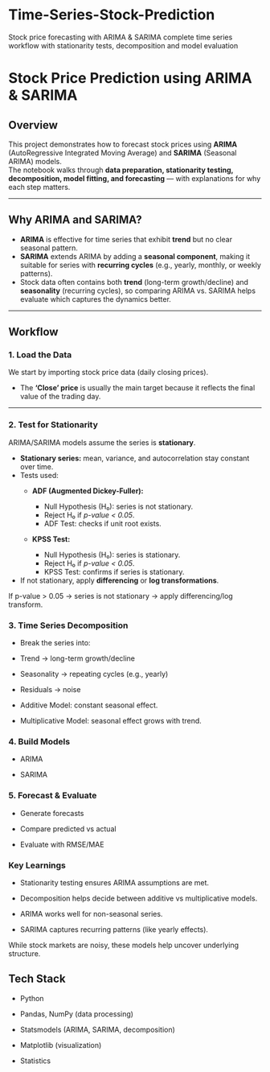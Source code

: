 # Time-Series-Stock-Prediction
Stock price forecasting with ARIMA &amp; SARIMA complete time series workflow with stationarity tests, decomposition and model evaluation

# Stock Price Prediction using ARIMA & SARIMA

## Overview
This project demonstrates how to forecast stock prices using **ARIMA** (AutoRegressive Integrated Moving Average) and **SARIMA** (Seasonal ARIMA) models.  
The notebook walks through **data preparation, stationarity testing, decomposition, model fitting, and forecasting** — with explanations for why each step matters.

---

## Why ARIMA and SARIMA?
- **ARIMA** is effective for time series that exhibit **trend** but no clear seasonal pattern.  
- **SARIMA** extends ARIMA by adding a **seasonal component**, making it suitable for series with **recurring cycles** (e.g., yearly, monthly, or weekly patterns).  
- Stock data often contains both **trend** (long-term growth/decline) and **seasonality** (recurring cycles), so comparing ARIMA vs. SARIMA helps evaluate which captures the dynamics better.

---

##  Workflow

### 1. **Load the Data**
We start by importing stock price data (daily closing prices).  
- The **‘Close’ price** is usually the main target because it reflects the final value of the trading day.

---

### 2. **Test for Stationarity**
ARIMA/SARIMA models assume the series is **stationary**.  
- **Stationary series:** mean, variance, and autocorrelation stay constant over time.  
- Tests used:
  - **ADF (Augmented Dickey-Fuller):**  
    - Null Hypothesis (H₀): series is not stationary.  
    - Reject H₀ if *p-value < 0.05*.
    - ADF Test: checks if unit root exists.


  - **KPSS Test:**  
    - Null Hypothesis (H₀): series is stationary.  
    - Reject H₀ if *p-value < 0.05*.
    - KPSS Test: confirms if series is stationary.
- If not stationary, apply **differencing** or **log transformations**.









If p-value > 0.05 → series is not stationary → apply differencing/log transform.

### 3. **Time Series Decomposition**

- Break the series into:

- Trend → long-term growth/decline

- Seasonality → repeating cycles (e.g., yearly)

- Residuals → noise


- Additive Model: constant seasonal effect.

- Multiplicative Model: seasonal effect grows with trend.

### 4. **Build Models**
- ARIMA

- SARIMA

### 5. **Forecast & Evaluate**

- Generate forecasts

- Compare predicted vs actual

- Evaluate with RMSE/MAE

### **Key Learnings**

- Stationarity testing ensures ARIMA assumptions are met.

- Decomposition helps decide between additive vs multiplicative models.

- ARIMA works well for non-seasonal series.

- SARIMA captures recurring patterns (like yearly effects).

While stock markets are noisy, these models help uncover underlying structure.


## **Tech Stack**

- Python 

- Pandas, NumPy (data processing)

- Statsmodels (ARIMA, SARIMA, decomposition)

- Matplotlib (visualization)
- Statistics
